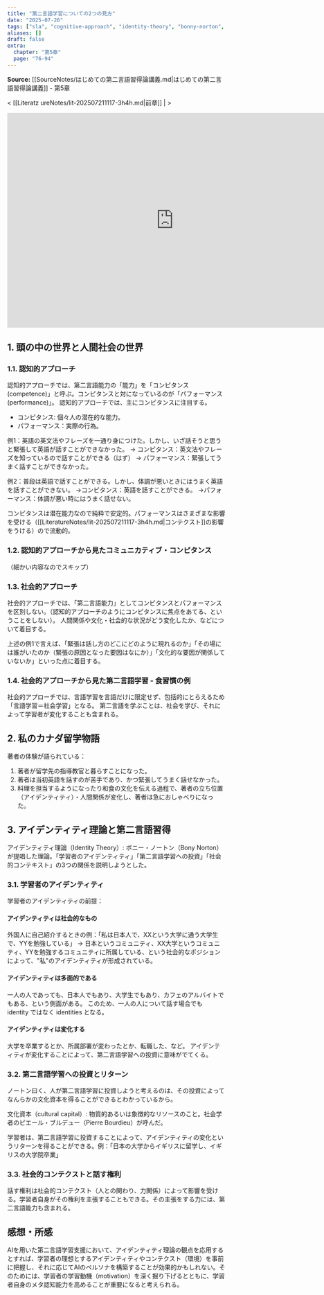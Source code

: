 ```yaml
---
title: "第二言語学習についての2つの見方"
date: "2025-07-26"
tags: ["sla", "cognitive-approach", "identity-theory", "bonny-norton", "pierre-bourdieu", "cultural-capital", "investment", "social-approach"]
aliases: []
draft: false
extra:
  chapter: "第5章"
  page: "76-94"
---
```


**Source:** [[SourceNotes/はじめての第二言語習得論講義.md|はじめての第二言語習得論講義]] - 第5章

< [[Literatz  ureNotes/lit-202507211117-3h4h.md|前章]] | >

<iframe width="768" height="496" src="https://miro.com/app/live-embed/uXjVN9xSvLc=/?focusWidget=3458764635619413177&embedMode=view_only_without_ui&embedId=812053675617" frameborder="0" scrolling="no" allow="fullscreen; clipboard-read; clipboard-write" allowfullscreen></iframe>

## 1. 頭の中の世界と人間社会の世界

### 1.1. 認知的アプローチ

認知的アプローチでは、第二言語能力の「能力」を「コンピタンス(competence)」と呼ぶ。コンピタンスと対になっているのが「パフォーマンス(performance)」。
認知的アプローチでは、主にコンピタンスに注目する。

- コンピタンス: 個々人の潜在的な能力。
- パフォーマンス：実際の行為。

例1：英語の英文法やフレーズを一通り身につけた。しかし、いざ話そうと思うと緊張して英語が話すことができなかった。
→ コンピタンス：英文法やフレーズを知っているので話すことができる（はず）
→ パフォーマンス：緊張してうまく話すことができなかった。

例2：普段は英語で話すことができる。しかし、体調が悪いときにはうまく英語を話すことができない。
→コンピタンス：英語を話すことができる。
→パフォーマンス：体調が悪い時にはうまく話せない。

コンピタンスは潜在能力なので純粋で安定的。パフォーマンスはさまざまな影響を受ける（[[LiteratureNotes/lit-202507211117-3h4h.md|コンテクスト]]の影響をうける）ので流動的。

### 1.2. 認知的アプローチから見たコミュニカティブ・コンピタンス

（細かい内容なのでスキップ）

### 1.3. 社会的アプローチ

社会的アプローチでは、「第二言語能力」としてコンピタンスとパフォーマンスを区別しない。（認知的アプローチのようにコンピタンスに焦点をあてる、ということをしない）。
人間関係や文化・社会的な状況がどう変化したか、などについて着目する。

上述の例1で言えば、「緊張は話し方のどこにどのように現れるのか」「その場には誰がいたのか（緊張の原因となった要因はなにか）」「文化的な要因が関係していないか」といった点に着目する。

### 1.4. 社会的アプローチから見た第二言語学習 - 食習慣の例

社会的アプローチでは、言語学習を言語だけに限定せず、包括的にとらえるため「言語学習＝社会学習」となる。
第二言語を学ぶことは、社会を学び、それによって学習者が変化することも含まれる。

## 2. 私のカナダ留学物語

著者の体験が語られている：
1. 著者が留学先の指導教官と暮らすことになった。
2. 著者は当初英語を話すのが苦手であり、かつ緊張してうまく話せなかった。
3. 料理を担当するようになったり和食の文化を伝える過程で、著者の立ち位置（アイデンティティ）・人間関係が変化し、著者は急におしゃべりになった。

## 3. アイデンティティ理論と第二言語習得

アイデンティティ理論（Identity Theory）: ボニー・ノートン（Bony Norton）が提唱した理論。「学習者のアイデンティティ」「第二言語学習への投資」「社会的コンテキスト」の3つの関係を説明しようとした。

### 3.1. 学習者のアイデンティティ

学習者のアイデンティティの前提：

#### アイデンティティは社会的なもの

外国人に自己紹介するときの例：「私は日本人で、XXという大学に通う大学生で、YYを勉強している」
→ 日本というコミュニティ、XX大学というコミュニティ、YYを勉強するコミュニティに所属している、という社会的なポジションによって、"私"のアイデンティティが形成されている。

#### アイデンティティは多面的である

一人の人であっても、日本人でもあり、大学生でもあり、カフェのアルバイトでもある、という側面がある。
このため、一人の人について話す場合でも identity ではなく identities となる。

#### アイデンティティは変化する

大学を卒業するとか、所属部署が変わったとか、転職した、など。
アイデンティティが変化することによって、第二言語学習への投資に意味がでてくる。

### 3.2. 第二言語学習への投資とリターン

ノートン曰く、人が第二言語学習に投資しようと考えるのは、その投資によってなんらかの文化資本を得ることができるとわかっているから。

文化資本（cultural capital）: 物質的あるいは象徴的なリソースのこと。社会学者のピエール・ブルデュー（Pierre Bourdieu）が呼んだ。

学習者は、第二言語学習に投資することによって、アイデンティティの変化というリターンを得ることができる。例：「日本の大学からイギリスに留学し、イギリスの大学院卒業」

### 3.3. 社会的コンテクストと話す権利

話す権利は社会的コンテクスト（人との関わり、力関係）によって影響を受ける。学習者自身がその権利を主張することもできる。その主張をする力には、第二言語能力も含まれる。

## 感想・所感

AIを用いた第二言語学習支援において、アイデンティティ理論の観点を応用するとすれば、学習者の理想とするアイデンティティやコンテクスト（環境）を事前に把握し、それに応じてAIのペルソナを構築することが効果的かもしれない。そのためには、学習者の学習動機（motivation）を深く掘り下げるとともに、学習者自身のメタ認知能力を高めることが重要になると考えられる。
